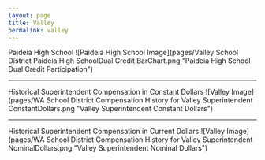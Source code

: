```yaml
---
layout: page
title: Valley
permalink: valley
---
```



Paideia High School
![Paideia High School Image](pages/Valley School District Paideia High SchoolDual Credit BarChart.png "Paideia High School Dual Credit Participation")

___

Historical Superintendent Compensation in Constant Dollars
![Valley Image](pages/WA School District Compensation History for Valley Superintendent ConstantDollars.png "Valley Superintendent Constant Dollars")

___

Historical Superintendent Compensation in Current Dollars
![Valley Image](pages/WA School District Compensation History for Valley Superintendent NominalDollars.png "Valley Superintendent Nominal Dollars")
